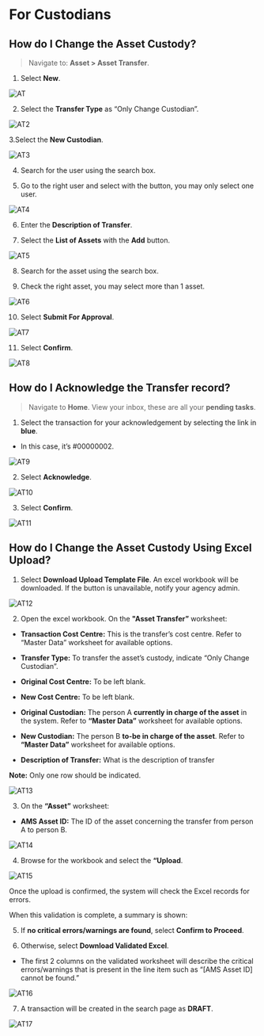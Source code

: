 # For Custodians

## How do I Change the Asset Custody?

> Navigate to: **Asset > Asset Transfer**.

1. Select **New**.

![](images/AT.png "AT")

2. Select the **Transfer Type** as “Only Change Custodian”.

![](images/AT2.png "AT2")

3.Select the **New Custodian**.

![](images/AT3.png "AT3")

4. Search for the user using the search box.

5. Go to the right user and select with the button, you may only select one user.

![](images/AT4.png "AT4")

6. Enter the **Description of Transfer**.

7. Select the **List of Assets** with the **Add** button.

![](images/AT5.png "AT5")

8. Search for the asset using the search box.

9. Check the right asset, you may select more than 1 asset.

![](images/AT6.png "AT6")

10. Select **Submit For Approval**.

![](images/AT7.png "AT7")

11. Select **Confirm**.

![](images/AT8.png "AT8")


## How do I Acknowledge the Transfer record?

> Navigate to **Home**. View your inbox, these are all your **pending tasks**.

1. Select the transaction for your acknowledgement by selecting the link in **blue**.

- In this case, it’s #00000002.

![](images/AT9.png "AT9")

2. Select **Acknowledge**.

![](images/AT10.png "AT10")

3. Select **Confirm**.

![](images/AT11.png "AT11")


## How do I Change the Asset Custody Using Excel Upload?

1. Select **Download Upload Template File**. 
An excel workbook will be downloaded.
If the button is unavailable, notify your agency admin.

![](images/AT12.png "AT12")

2. Open the excel workbook. 
On the **"Asset Transfer”** worksheet:

- **Transaction Cost Centre:** This is the transfer’s cost centre. 
Refer to “Master Data” worksheet for available options.

- **Transfer Type:** To transfer the asset’s custody, indicate “Only Change Custodian”.

- **Original Cost Centre:** To be left blank.

- **New Cost Centre:** To be left blank.


- **Original Custodian:** The person A **currently in charge of the asset** in the system. 
Refer to **“Master Data”** worksheet for available options.

- **New Custodian:** The person B **to-be in charge of the asset**. 
Refer to **“Master Data”** worksheet for available options.

- **Description of Transfer:** What is the description of transfer

**Note:** Only one row should be indicated.

![](images/AT13.png "AT13")

3. On the **“Asset”** worksheet:

- **AMS Asset ID:** The ID of the asset concerning the transfer from person A to person B.

![](images/AT14.png "AT14")

4. Browse for the workbook and select the **“Upload**.

![](images/AT15.png "AT15")

Once the upload is confirmed, the system will check the Excel records for errors. 

When this validation is complete, a summary is shown:

5. If **no critical errors/warnings are found**, select **Confirm to Proceed**.

6. Otherwise, select **Download Validated Excel**.

- The first 2 columns on the validated worksheet will describe the critical errors/warnings that is present in the line item such as “[AMS Asset ID] cannot be found.”

![](images/AT16.png "AT16")

7. A transaction will be created in the search page as **DRAFT**.

![](images/AT17.png "AT17")